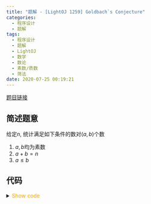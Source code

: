 ```yaml
---
title: "题解 - [LightOJ 1259] Goldbach`s Conjecture"
categories:
  - 程序设计
  - 题解
tags:
  - 程序设计
  - 题解
  - LightOJ
  - 数学
  - 数论
  - 素数/质数
  - 筛法
date: 2020-07-25 00:19:21
---
```


[题目链接](https://vjudge.net/problem/LightOJ-1259/origin)

<!-- more -->

## 简述题意

给定$n$, 统计满足如下条件的数对$(a,b)$个数

1. $a,b$均为素数
1. $a+b=n$
1. $a\leqslant b$

## 代码

<details>
<summary><font color='orange'>Show code</font></summary>

{% icodeweb cpa_cpp title:LightOJ_1259 LightOJ/1259/0.cpp %}

</details>

